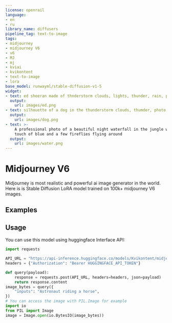 ```yaml
---
license: openrail
language:
- en
- ru
library_name: diffusers
pipeline_tag: text-to-image
tags:
- midjourney
- midjourney V6
- v6
- MJ
- mj
- kviai
- kvikontent
- text-to-image
- lora
base_model: runwayml/stable-diffusion-v1-5
widget:
- text: ed sheeran made of thnderstorm clouds, lights, thunder, rain, particles
  output:
    url: images/ed.png
- text: silhouette of a dog in the thunderstorm clouds, thumder, photo, bad weather,
  output:
    url: images/dog.png
- text: >-
    A professional photo of a beautiful night waterfall in the jungle with a
    touch of blue and a few fireflies flying around
  output:
    url: images/water.png
---
```


# Midjourney V6

Midjourney is most realistic and powerful ai image generator in the world. Here is is Stable Diffusion LoRA model trained on 100k+ midjourney V6 images.

## Examples

<Gallery />

## Usage

You can use this model using huggingface Interface API:
```Python
import requests

API_URL = "https://api-inference.huggingface.co/models/Kvikontent/midjourney-v6"
headers = {"Authorization": "Bearer HUGGINGFACE_API_TOKEN"}

def query(payload):
	response = requests.post(API_URL, headers=headers, json=payload)
	return response.content
image_bytes = query({
	"inputs": "Astronaut riding a horse",
})
# You can access the image with PIL.Image for example
import io
from PIL import Image
image = Image.open(io.BytesIO(image_bytes))
```